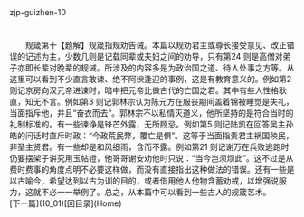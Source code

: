  <meta HTTP-EQUIV="Content-Type" CONTENT="text/html; charset=utf-8">
zjp-guizhen-10
<h1 class="break"></h1>
　　规箴第十【题解】规箴指规劝告诫。本篇以规劝君主或尊长接受意见、改正错误的记述为主，少数几则是记载同辈或夫妇之间的劝导，只有第24 则是高僧对弟子亦即长辈对晚辈的规诫。所涉及的内容多是为政治国之道、待人处事之方等。从这里可以看到不少直言敢谏、绝不阿谀逢迎的事例，这是有教育意义的。例如第2 则记京房向汉元帝进谏时，暗中把元帝比做古代的亡国之君。其中有些人性格耿直，知无不言。例如第3 则记郭林宗认为陈元方在服丧期间盖着锦被睡觉是失礼，当面指斥他，并且“奋衣而去”。郭林宗不以私情灭道义，他所坚持的是符合当时的礼制标准的。有一些谏诤是锋芒外露，无所顾忌。例如第5 则记陆凯在回答吴主孙皓的问话时直斥时政：“今政荒民弊，覆亡是惧”。这等于当面指责君主祸国殃民，非圣主贤君。有一些却是和风细雨，含而不露。例如第21 则记谢万在兵败逃跑时仍要摆架子讲究用玉帖镫，他哥哥谢安劝他时只说：“当今岂须烦此”。这不过是从费时费事的角度点明不必要这样做，而没有直接指出这种做法的错误。还有一些是以古喻今，希望达到以古为训的目的，或者借用他人他物含蓄劝戒，以增强说服力，这就不必一一举例了。总之，从本篇中可以看到一些古人的规箴艺术。
<br>[下一篇](10_01)[回目录](Home)
